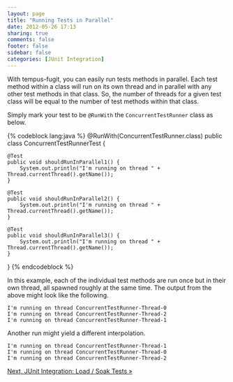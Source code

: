 ```yaml
---
layout: page
title: "Running Tests in Parallel"
date: 2012-05-26 17:13
sharing: true
comments: false
footer: false
sidebar: false
categories: [JUnit Integration]
---
```


With tempus-fugit, you can easily run tests methods in parallel. Each test method within a class will run on its own thread and in parallel with any other test methods in that class. So, the number of threads for a given test class will be equal to the number of test methods within that class.

Simply mark your test to be `@RunWith` the `ConcurrentTestRunner` class as below.

{% codeblock lang:java %}
@RunWith(ConcurrentTestRunner.class)
public class ConcurrentTestRunnerTest {

    @Test
    public void shouldRunInParallel1() {
        System.out.println("I'm running on thread " + Thread.currentThread().getName());
    }

    @Test
    public void shouldRunInParallel2() {
        System.out.println("I'm running on thread " + Thread.currentThread().getName());
    }

    @Test
    public void shouldRunInParallel3() {
        System.out.println("I'm running on thread " + Thread.currentThread().getName());
    }
}
{% endcodeblock %}

In this example, each of the individual test methods are run once but in their own thread, all spawned roughly at the same time. The output from the above might look like the following.

    I'm running on thread ConcurrentTestRunner-Thread-0
    I'm running on thread ConcurrentTestRunner-Thread-2
    I'm running on thread ConcurrentTestRunner-Thread-1

Another run might yield a different interpolation.

    I'm running on thread ConcurrentTestRunner-Thread-1
    I'm running on thread ConcurrentTestRunner-Thread-0
    I'm running on thread ConcurrentTestRunner-Thread-2



[Next, JUnit Integration: Load / Soak Tests &raquo;](/documentation/junit/load/)